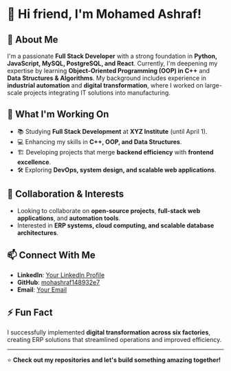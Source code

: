 # 👋 Hi friend, I'm Mohamed Ashraf!

## 🚀 About Me
I'm a passionate **Full Stack Developer** with a strong foundation in **Python, JavaScript, MySQL, PostgreSQL, and React**. Currently, I'm deepening my expertise by learning **Object-Oriented Programming (OOP) in C++** and **Data Structures & Algorithms**. My background includes experience in **industrial automation** and **digital transformation**, where I worked on large-scale projects integrating IT solutions into manufacturing.

## 🎯 What I'm Working On
- 📚 Studying **Full Stack Development** at **XYZ Institute** (until April 1).
- 💻 Enhancing my skills in **C++, OOP, and Data Structures**.
- 🏗️ Developing projects that merge **backend efficiency** with **frontend excellence**.
- 🛠️ Exploring **DevOps, system design, and scalable web applications**.

## 🤝 Collaboration & Interests
- Looking to collaborate on **open-source projects**, **full-stack web applications**, and **automation tools**.
- Interested in **ERP systems, cloud computing, and scalable database architectures**.

## 📫 Connect With Me
- **LinkedIn**: [Your LinkedIn Profile](https://www.linkedin.com/in/mashraf114/)
- **GitHub**: [mohashraf148932e7](https://github.com/mohashraf148932e7)
- **Email**: [Your Email](mailto:mohamed.ashraf.shaban11@gmail.com)

## ⚡ Fun Fact
I successfully implemented **digital transformation across six factories**, creating ERP solutions that streamlined operations and improved efficiency.

---

⭐️ **Check out my repositories and let's build something amazing together!**
